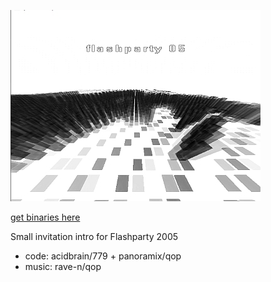 ![](/images/fp05invtro.jpg)

[get binaries here](https://github.com/panoramixor/demoscene/raw/main/fp05invtro/binaries/fp05invtro.rar)

Small invitation intro for Flashparty 2005

* code: acidbrain/779 + panoramix/qop
* music: rave-n/qop
